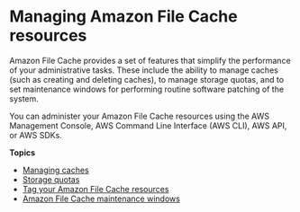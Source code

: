 # Managing Amazon File Cache resources<a name="managing-resources"></a>

Amazon File Cache provides a set of features that simplify the performance of your administrative tasks\. These include the ability to manage caches \(such as creating and deleting caches\), to manage storage quotas, and to set maintenance windows for performing routine software patching of the system\.

You can administer your Amazon File Cache resources using the AWS Management Console, AWS Command Line Interface \(AWS CLI\), AWS API, or AWS SDKs\.

**Topics**
+ [Managing caches](managing-caches.md)
+ [Storage quotas](lustre-quotas.md)
+ [Tag your Amazon File Cache resources](tag-resources.md)
+ [Amazon File Cache maintenance windows](maintenance-windows.md)